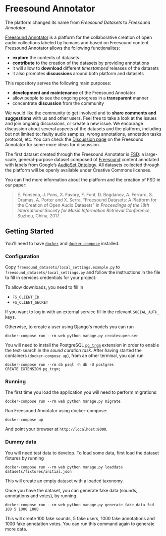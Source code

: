 # Freesound Annotator
The platform changed its name from *Freesound Datasets* to *Freesound Annotator*.

[Freesound Annotator](https://annotator.freesound.org/) is a platform for the collaborative creation of open audio collections labeled by humans and based on Freesound content. Freesound Annotator allows the following functionalites:
- **explore** the contents of datasets
- **contribute** to the creation of the datasets by providing annotations
- it will allow to **download** different _timestamped_ releases of the datasets
- it also promotes **discussions** around both platform and datasets

This repository serves the following main purposes:
- **development and maintenance** of the Freesound Annotator
- allow people to see the ongoing progress in a **transparent** manner
- concentrate **discussion** from the community

We would like the community to get involved and to **share comments and suggestions** with us and other users. Feel free to take a look at the issues and join ongoing discussions, or create a new issue. We encourage discussion about several aspects of the datasets and the platform, including but not limited to: faulty audio samples, wrong annotations, annotation tasks protocol, etc. You can check the [Discussion page](https://annotator.freesound.org/fsd/discussion/) on the Freesound Annotator for some more ideas for discussion.

The first dataset created through the Freesound Annotator is [FSD](https://annotator.freesound.org/fsd/): a large-scale, general-purpose dataset composed of [Freesound](https://freesound.org/) content annotated with labels from Google’s [AudioSet Ontology](https://research.google.com/audioset/ontology/index.html). All datasets collected through the platform will be openly available under Creative Commons licenses.

You can find more information about the platform and the creation of FSD in our paper:

>  E. Fonseca, J. Pons, X. Favory, F. Font, D. Bogdanov, A. Ferraro, S. Oramas, A. Porter and X. Serra. “Freesound Datasets: A Platform for the Creation of Open Audio Datasets” In *Proceedings of the 18th International Society for Music Information Retrieval Conference*, Suzhou, China, 2017.
 


## Getting Started

You'll need to have [`docker`](https://docs.docker.com/install/) and [`docker-compose`](https://docs.docker.com/compose/install/) installed.

### Configuration

Copy `freesound_datasets/local_settings.example.py` to `freesound_datasets/local_settings.py`
and follow the instructions in the file to fill in services credentials for your project.

To allow downloads, you need to fill in

 * `FS_CLIENT_ID`
 * `FS_CLIENT_SECRET`

If you want to log in with an external service fill in the relevant `SOCIAL_AUTH_` keys.

Otherwise, to create a user using Django's models you can run

    docker-compose run --rm web python manage.py createsuperuser

You will need to install the PostgreSQL [`pg_trgm`](https://www.postgresql.org/docs/9.6/pgtrgm.html) extension in order to enable the text-search in the *sound curation task*. After having started the containers (`docker-compose up`), from an other terminal, you can run

    docker-compose run --rm db psql -h db -U postgres
    CREATE EXTENSION pg_trgm;


### Running

The first time you load the application you will need to perform migrations:

    docker-compose run --rm web python manage.py migrate

Run Freesound Annotator using docker-compose:

    docker-compose up

And point your browser at `http://localhost:8000`.


### Dummy data

You will need test data to develop.
To load some data, first load the dataset fixtures by running

    docker-compose run --rm web python manage.py loaddata datasets/fixtures/initial.json

This will create an empty dataset with a loaded taxonomy.

Once you have the dataset, you can generate fake data (sounds, annotations and votes),
by running

    docker-compose run --rm web python manage.py generate_fake_data fsd 100 5 1000 1000

This will create 100 fake sounds, 5 fake users, 1000 fake annotations and 1000 fake annotation votes.
You can run this command again to generate more data.


